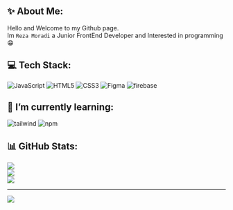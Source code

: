 ## ✨ About Me:
Hello and Welcome to my Github page. <br>Im `Reza Moradi` a Junior FrontEnd Developer and Interested in programming 😁


## 💻 Tech Stack:
![JavaScript](https://img.shields.io/badge/javascript-%23323330.svg?style=for-the-badge&logo=javascript&logoColor=%23F7DF1E) ![HTML5](https://img.shields.io/badge/html5-%23E34F26.svg?style=for-the-badge&logo=html5&logoColor=white) ![CSS3](https://img.shields.io/badge/css3-%231572B6.svg?style=for-the-badge&logo=css3&logoColor=white) ![Figma](https://img.shields.io/badge/figma-%23F24E1E.svg?style=for-the-badge&logo=figma&logoColor=white) ![firebase](	https://img.shields.io/badge/firebase-ffca28?style=for-the-badge&logo=firebase&logoColor=black)

## 🌱 I’m currently learning:

![tailwind](https://img.shields.io/badge/Tailwind_CSS-38B2AC?style=for-the-badge&logo=tailwind-css&logoColor=white)
![npm](	https://img.shields.io/badge/npm-CB3837?style=for-the-badge&logo=npm&logoColor=white)

## 📊 GitHub Stats:
![](https://github-readme-stats.vercel.app/api?username=Rezmo-Dev&theme=gotham&hide_border=false&include_all_commits=false&count_private=false)<br/>
![](https://nirzak-streak-stats.vercel.app/?user=Rezmo-Dev&theme=gotham&hide_border=false)<br/>
![](https://github-readme-stats.vercel.app/api/top-langs/?username=Rezmo-Dev&theme=gotham&hide_border=false&include_all_commits=false&count_private=false&layout=compact)

---
[![](https://visitcount.itsvg.in/api?id=Rezmo-Dev&icon=0&color=13)](https://visitcount.itsvg.in)

<!-- Proudly created with GPRM ( https://gprm.itsvg.in ) -->
